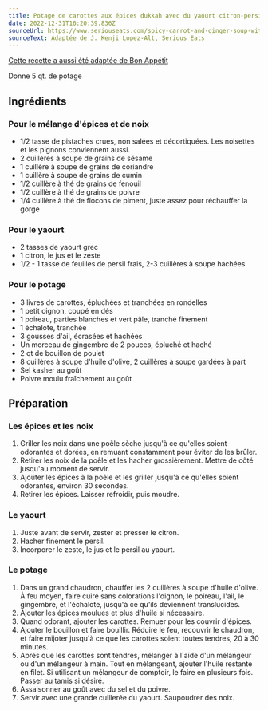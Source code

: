 ```yaml
---
title: Potage de carottes aux épices dukkah avec du yaourt citron-persil
date: 2022-12-31T16:20:39.836Z
sourceUrl: https://www.seriouseats.com/spicy-carrot-and-ginger-soup-with-harissa
sourceText: Adaptée de J. Kenji Lopez-Alt, Serious Eats
---
```


[Cette recette a aussi été adaptée de Bon Appétit](https://www.bonappetit.com/recipe/roasted-carrot-soup-with-dukkah-spice-and-yogurt)

Donne 5 qt. de potage

## Ingrédients

### Pour le mélange d'épices et de noix

- 1/2 tasse de pistaches crues, non salées et décortiquées. Les noisettes et les pignons conviennent aussi.
- 2 cuillères à soupe de grains de sésame
- 1 cuillère à soupe de grains de coriandre
- 1 cuillère à soupe de grains de cumin
- 1/2 cuillère à thé de grains de fenouil
- 1/2 cuillère à thé de grains de poivre
- 1/4 cuillère à thé de flocons de piment, juste assez pour réchauffer la gorge

### Pour le yaourt

- 2 tasses de yaourt grec
- 1 citron, le jus et le zeste
- 1/2 - 1 tasse de feuilles de persil frais, 2-3 cuillères à soupe hachées

### Pour le potage

- 3 livres de carottes, épluchées et tranchées en rondelles
- 1 petit oignon, coupé en dés
- 1 poireau, parties blanches et vert pâle, tranché finement
- 1 échalote, tranchée
- 3 gousses d'ail, écrasées et hachées
- Un morceau de gingembre de 2 pouces, épluché et haché
- 2 qt de bouillon de poulet
- 8 cuillères à soupe d'huile d'olive, 2 cuillères à soupe gardées à part
- Sel kasher au goût
- Poivre moulu fraîchement au goût

## Préparation

### Les épices et les noix

1. Griller les noix dans une poêle sèche jusqu'à ce qu'elles soient odorantes et dorées, en remuant constamment pour éviter de les brûler.
2. Retirer les noix de la poêle et les hacher grossièrement. Mettre de côté jusqu'au moment de servir.
3. Ajouter les épices à la poêle et les griller jusqu'à ce qu'elles soient odorantes, environ 30 secondes.
4. Retirer les épices. Laisser refroidir, puis moudre.

### Le yaourt

1. Juste avant de servir, zester et presser le citron.
2. Hacher finement le persil.
3. Incorporer le zeste, le jus et le persil au yaourt.

### Le potage

1. Dans un grand chaudron, chauffer les 2 cuillères à soupe d'huile d'olive. À feu moyen, faire cuire sans colorations l'oignon, le poireau, l'ail, le gingembre, et l'échalote, jusqu'à ce qu'ils deviennent translucides.
2. Ajouter les épices moulues et plus d'huile si nécessaire.
3. Quand odorant, ajouter les carottes. Remuer pour les couvrir d'épices.
4. Ajouter le bouillon et faire bouillir. Réduire le feu, recouvrir le chaudron, et faire mijoter jusqu'à ce que les carottes soient toutes tendres, 20 à 30 minutes.
5. Après que les carottes sont tendres, mélanger à l'aide d'un mélangeur ou d'un mélangeur à main. Tout en mélangeant, ajouter l'huile restante en filet. Si utilisant un mélangeur de comptoir, le faire en plusieurs fois. Passer au tamis si désiré.
6. Assaisonner au goût avec du sel et du poivre.
7. Servir avec une grande cuillerée du yaourt. Saupoudrer des noix.
